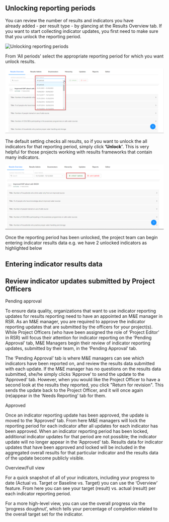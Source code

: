 ## Unlocking reporting periods
You can review the number of results and indicators you have already added - per result type - by glancing at the Results Overview tab. If you want to start collecting indicator updates, you first need to make sure that you unlock the reporting period.

![Unlocking reporting periods](media/results_overview_tab.png)

From ‘All periods’ select the appropriate reporting period for which you want unlock results. 

![Unlocking reporting periods](media/results_overview_tab_1.png)

The default setting checks all results, so if you want to unlock the all indicators for that reporting period, simply click **‘Unlock’**. This is very helpful for those projects working with results frameworks that contain many indicators.

![Unlocking reporting periods](media/results_overview_tab_2.png)

Once the reporting period has been unlocked, the project team can begin entering indicator results data e.g. we have 2 unlocked indicators as highlighted below 


## Entering indicator results data

## Review indicator updates submitted by Project Officers
Pending approval

To ensure data quality, organizations that want to use indicator reporting updates for results reporting need to have an appointed an M&E manager in RSR. As an M&E manager, you are required to approve the indicator reporting updates that are submitted by the officers for your project(s). While Project Officers (who have been assigned the role of ‘Project Editor’ in RSR) will focus their attention for indicator reporting on the ‘Pending Approval’ tab, M&E Managers begin their review of indicator reporting updates, submitted by their team, in the ‘Pending Approval’ tab.

The ‘Pending Approval’ tab is where M&E managers can see which indicators have been reported on, and review the results data submitted with each update. If the M&E manager has no questions on the results data submitted, she/he simply clicks ‘Approve’ to send the update to the ‘Approved’ tab. However, when you would like the Project Officer to have a second look at the results they reported, you click "Return for revision". This sends the update back to the Project Officer, and it will once again (re)appear in the ‘Needs Reporting’ tab for them.





Approved

Once an indicator reporting update has been approved, the update is moved to the ‘Approved’ tab. From here M&E managers will lock the reporting period for each indicator after all updates for each indicator has been approved. When an indicator reporting period has been locked, additional indicator updates for that period are not possible; the indicator update will no longer appear in the ‘Approved’ tab. Results data for indicator updates that have been approved and locked will be included in the aggregated overall results for that particular indicator and the results data of the update become publicly visible. 




Overview/Full view

For a quick snapshot of all of your indicators, including your progress to date (Actual vs. Target or Baseline vs. Target) you can use the ‘Overview’ feature. From here you can see your target (result) vs. actual (result) per each indicator reporting period.





For a more high-level view, you can use the overall progress via the ‘progress doughnut’, which tells your percentage of completion related to the overall target set for the indicator.


